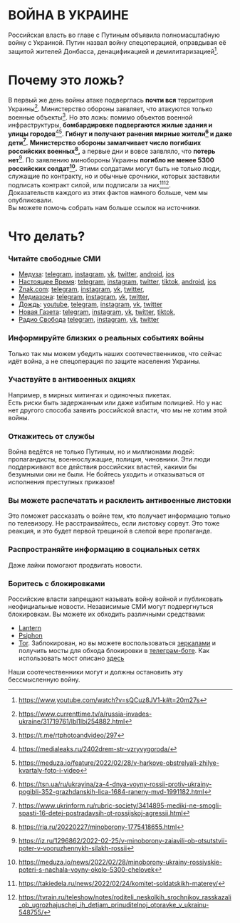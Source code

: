# **ВОЙНА В УКРАИНЕ**
Российская власть во главе с Путиным объявила полномасштабную войну с Украиной.
Путин назвал войну спецоперацией, оправдывая её защитой жителей Донбасса, денацификацией и демилитаризацией[^war-declaration].
# Почему это ложь?
В первый же день войны атаке подверглась **почти вся** территория Украины[^first-day].
Министерство обороны заявляет, что атакуются только военные объекты[^attack-claims]. Но это ложь: помимо объектов военной инфраструктуры, **бомбардировке подвергаются жилые здания и улицы городов**[^bombarding][^bombarding2]. **Гибнут и получают ранения мирные жители[^citizens] и даже дети[^children].**
**Министерство обороны замалчивает число погибших российских военных[^russian-losses],** а первые дни и вовсе заявляло, что **потерь нет**[^no-losses]. По заявлению минобороны Украины **погибло не менее 5300 российских солдат[^russian-losses2].**
Этими солдатами могут быть не только люди, служащие по контракту, но и обычные срочники, которых заставили подписать контракт силой, или подписали за них[^conscription1][^conscription2].\
Доказательств каждого из этих фактов намного больше, чем мы опубликовали.\
Вы можете помочь собрать нам больше ссылок на источники.
# **Что делать?**
### **Читайте свободные СМИ**
- [Медуза](https://meduza.io/):
 [telegram](https://t.me/meduzalive),
 [instagram](https://www.instagram.com/meduzapro/),
 [vk](https://vk.com/meduzaproject),
 [twitter](https://twitter.com/meduzaproject),
 [android](https://play.google.com/store/apps/details?id=io.meduza.meduza),
 [ios](https://apps.apple.com/lv/app/meduza/id1483980563)
- [Настоящее Время](https://www.currenttime.tv/):
 [telegram](https://telegram.me/currenttime),
 [instagram](https://www.instagram.com/currenttime.tv/),
 [twitter](https://twitter.com/CurrentTimeTv),
 [tiktok](https://www.tiktok.com/@currenttime.tv),
 [android](https://play.google.com/store/apps/details?id=org.rferl.ctvideo),
 [ios](https://apps.apple.com/us/app/%D0%BD%D0%B0%D1%81%D1%82%D0%BE%D1%8F%D1%89%D0%B5%D0%B5-%D0%B2%D1%80%D0%B5%D0%BC%D1%8F/id1042221889)
- [Znak.com](https://www.znak.com/):
 [telegram](https://telegram.me/znakcom),
 [instagram](https://www.instagram.com/znakcom/),
 [vk](https://vk.com/znak_com),
 [twitter](https://twitter.com/znak_com),
- [Медиазона](https://zona.media/):
 [telegram](https://telegram.me/mediazzzona),
 [instagram](https://www.instagram.com/mediazzzona/),
 [vk](https://vk.com/mediazzzona),
 [twitter](https://twitter.com/mediazzzona),
- [Дождь](https://tvrain.ru/):
 [youtube](https://www.youtube.com/channel/UCdubelOloxR3wzwJG9x8YqQ),
 [telegram](https://t.me/tvrain),
 [instagram](https://www.instagram.com/tvrain/),
 [vk](https://vk.com/tvrain),
 [twitter](https://twitter.com/tvrain)
- [Новая Газета](https://novayagazeta.ru/):
 [telegram](https://t.me/novaya_pishet),
 [instagram](https://www.instagram.com/novayagazeta),
 [vk](https://vk.com/novgaz),
 [twitter](https://twitter.com/novaya_gazeta),
 [tiktok](https://www.tiktok.com/@novayagazeta),
- [Радио Свобода](https://www.svoboda.org/)
 [telegram](https://t.me/radiosvoboda),
 [instagram](https://www.instagram.com/radiosvoboda/),
 [vk](https://vk.com/public12637912),
 [twitter](https://twitter.com/SvobodaRadio)

### **Информируйте близких о реальных событиях войны**
Только так мы можем убедить наших соотечественников, что сейчас идёт война, а не спецоперация по защите населения Украины.

### **Участвуйте в антивоенных акциях**
Например, в мирных митингах и одиночных пикетах.\
Есть риски быть задержанным или даже избитым полицией. Но у нас нет другого способа заявить российской власти, что мы не хотим этой войны.

### **Откажитесь от службы**
Война ведётся не только Путиным, но и миллионами людей: пропагандисты, военнослужащие, полиция, чиновники. Эти люди поддерживают все действия российских властей, какими бы безумными они не были. Не бойтесь уходить и отказываться от исполнения преступных приказов!

### **Вы можете распечатать и расклеить антивоенные листовки**
Это поможет рассказать о войне тем, кто получает информацию только по телевизору. Не расстраивайтесь, если листовку сорвут. Это тоже реакция, и это будет первой трещиной в слепой вере пропаганде.

### **Распространяйте информацию в социальных сетях**
Даже лайки помогают продвигать новости.

### **Боритесь с блокировками**
Российские власти запрещают называть войну войной и публиковать неофициальные новости. Независимые СМИ могут подвергнуться блокировкам.
Вы можете их обходить различными средствами:
- [Lantern](https://getlantern.org/)
- [Psiphon](https://psiphon.ca/)
- [Tor](https://www.torproject.org/). Заблокирован, но вы можете воспользоваться [з](https://mirror.oldsql.cc/tor/)[е](https://tormirror.tb-itf-tor.de/)[р](https://www.torservers.net/mirrors/torproject.org/)[к](https://tor.ybti.net/)[а](https://tor.0x3d.lu/)[л](https://www.eprci.com/tor/)[а](https://ftp.yzu.edu.tw/torproject.org/)[м](https://tor.calyxinstitute.org/)[и](https://tor.armbrust.me/) и получить мосты для обхода блокировки в [телеграм-боте](https://t.me/GetBridgesBot). Как использовать мост описано [здесь](https://te-st.ru/2021/12/04/tor-blocked/)

Наши соотечественники могут и должны остановить эту бессмысленную войну.

[^war-declaration]: https://www.youtube.com/watch?v=sQCuz8JV1-k#t=20m27s
[^attack-claims]: https://t.me/rtphotoandvideo/297
[^first-day]: https://www.currenttime.tv/a/russia-invades-ukraine/31719761/lbl1lbi254882.html
[^bombarding]: https://medialeaks.ru/2402drem-str-vzryvygoroda/
[^bombarding2]: https://meduza.io/feature/2022/02/28/v-harkove-obstrelyali-zhilye-kvartaly-foto-i-video
[^citizens]: https://tsn.ua/ru/ukrayina/za-4-dnya-voyny-rossii-protiv-ukrainy-pogibli-352-grazhdanskih-lica-1684-raneny-mvd-1991182.html
[^children]: https://www.ukrinform.ru/rubric-society/3414895-mediki-ne-smogli-spasti-16-detej-postradavsih-ot-rossijskoj-agressii.html
[^russian-losses]: https://ria.ru/20220227/minoborony-1775418655.html
[^russian-losses2]: https://meduza.io/news/2022/02/28/minoborony-ukrainy-rossiyskie-poteri-s-nachala-voyny-okolo-5300-chelovek
[^no-losses]: https://iz.ru/1296862/2022-02-25/v-minoborony-zaiavili-ob-otsutstvii-poter-v-vooruzhennykh-silakh-rossii
[^conscription1]: https://takiedela.ru/news/2022/02/24/komitet-soldatskikh-materey/
[^conscription2]: https://tvrain.ru/teleshow/notes/roditeli_neskolkih_srochnikov_rasskazali_ob_ugrozhajuschej_ih_detjam_prinuditelnoj_otpravke_v_ukrainu-548755/

